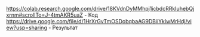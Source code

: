 https://colab.research.google.com/drive/18KVdnDyMMhpj1icbdcRRkIuhebQjxrnm#scrollTo=J-4tmAKR5uaZ - Код 
https://drive.google.com/file/d/1HrXrGvTmOSDobqbaAG9DBiiYklwMrHdj/view?usp=sharing - Результат
